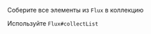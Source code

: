 Соберите все элементы из `Flux` в коллекцию
   
<div class="hint">
  Используйте <code>Flux#collectList</code>
</div>